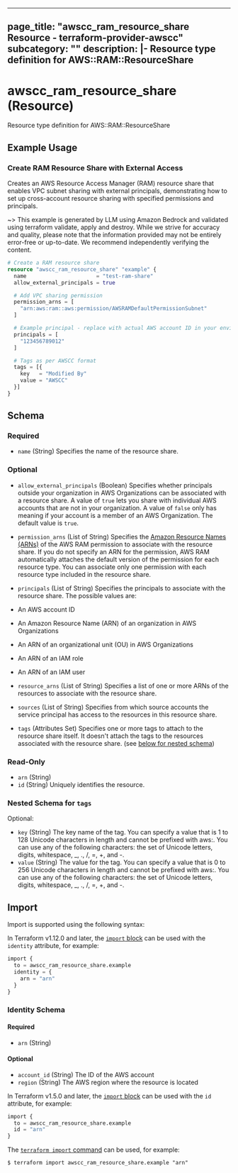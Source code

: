 
---
page_title: "awscc_ram_resource_share Resource - terraform-provider-awscc"
subcategory: ""
description: |-
  Resource type definition for AWS::RAM::ResourceShare
---

# awscc_ram_resource_share (Resource)

Resource type definition for AWS::RAM::ResourceShare

## Example Usage

### Create RAM Resource Share with External Access

Creates an AWS Resource Access Manager (RAM) resource share that enables VPC subnet sharing with external principals, demonstrating how to set up cross-account resource sharing with specified permissions and principals.

~> This example is generated by LLM using Amazon Bedrock and validated using terraform validate, apply and destroy. While we strive for accuracy and quality, please note that the information provided may not be entirely error-free or up-to-date. We recommend independently verifying the content.

```terraform
# Create a RAM resource share
resource "awscc_ram_resource_share" "example" {
  name                      = "test-ram-share"
  allow_external_principals = true

  # Add VPC sharing permission
  permission_arns = [
    "arn:aws:ram::aws:permission/AWSRAMDefaultPermissionSubnet"
  ]

  # Example principal - replace with actual AWS account ID in your environment
  principals = [
    "123456789012"
  ]

  # Tags as per AWSCC format
  tags = [{
    key   = "Modified By"
    value = "AWSCC"
  }]
}
```

<!-- schema generated by tfplugindocs -->
## Schema

### Required

- `name` (String) Specifies the name of the resource share.

### Optional

- `allow_external_principals` (Boolean) Specifies whether principals outside your organization in AWS Organizations can be associated with a resource share. A value of `true` lets you share with individual AWS accounts that are not in your organization. A value of `false` only has meaning if your account is a member of an AWS Organization. The default value is `true`.
- `permission_arns` (List of String) Specifies the [Amazon Resource Names (ARNs)](https://docs.aws.amazon.com/general/latest/gr/aws-arns-and-namespaces.html) of the AWS RAM permission to associate with the resource share. If you do not specify an ARN for the permission, AWS RAM automatically attaches the default version of the permission for each resource type. You can associate only one permission with each resource type included in the resource share.
- `principals` (List of String) Specifies the principals to associate with the resource share. The possible values are:

- An AWS account ID

- An Amazon Resource Name (ARN) of an organization in AWS Organizations

- An ARN of an organizational unit (OU) in AWS Organizations

- An ARN of an IAM role

- An ARN of an IAM user
- `resource_arns` (List of String) Specifies a list of one or more ARNs of the resources to associate with the resource share.
- `sources` (List of String) Specifies from which source accounts the service principal has access to the resources in this resource share.
- `tags` (Attributes Set) Specifies one or more tags to attach to the resource share itself. It doesn't attach the tags to the resources associated with the resource share. (see [below for nested schema](#nestedatt--tags))

### Read-Only

- `arn` (String)
- `id` (String) Uniquely identifies the resource.

<a id="nestedatt--tags"></a>
### Nested Schema for `tags`

Optional:

- `key` (String) The key name of the tag. You can specify a value that is 1 to 128 Unicode characters in length and cannot be prefixed with aws:. You can use any of the following characters: the set of Unicode letters, digits, whitespace, _, ., /, =, +, and -.
- `value` (String) The value for the tag. You can specify a value that is 0 to 256 Unicode characters in length and cannot be prefixed with aws:. You can use any of the following characters: the set of Unicode letters, digits, whitespace, _, ., /, =, +, and -.

## Import

Import is supported using the following syntax:

In Terraform v1.12.0 and later, the [`import` block](https://developer.hashicorp.com/terraform/language/import) can be used with the `identity` attribute, for example:

```terraform
import {
  to = awscc_ram_resource_share.example
  identity = {
    arn = "arn"
  }
}
```

<!-- schema generated by tfplugindocs -->
### Identity Schema

#### Required

- `arn` (String)

#### Optional

- `account_id` (String) The ID of the AWS account
- `region` (String) The AWS region where the resource is located

In Terraform v1.5.0 and later, the [`import` block](https://developer.hashicorp.com/terraform/language/import) can be used with the `id` attribute, for example:

```terraform
import {
  to = awscc_ram_resource_share.example
  id = "arn"
}
```

The [`terraform import` command](https://developer.hashicorp.com/terraform/cli/commands/import) can be used, for example:

```shell
$ terraform import awscc_ram_resource_share.example "arn"
```
